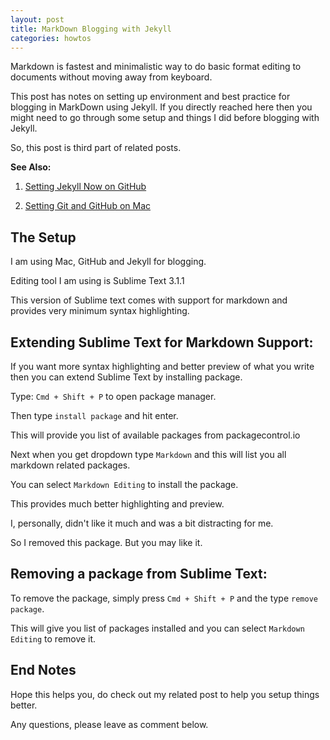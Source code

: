 ```yaml
---
layout: post
title: MarkDown Blogging with Jekyll
categories: howtos
---
```


Markdown is fastest and minimalistic way to do basic format editing to documents without moving away from keyboard.

This post has notes on setting up environment and best practice for blogging in MarkDown using Jekyll. If you directly reached here then you might need to go through some setup and things I did before blogging with Jekyll. 

So, this post is third part of related posts.

**See Also:**

1. [Setting Jekyll Now on GitHub](https://iyadavvaibhav.github.io)

2. [Setting Git and GitHub on Mac](https://iyadavvaibhav.github.io)


## The Setup
I am using Mac, GitHub and Jekyll for blogging.

Editing tool I am using is Sublime Text 3.1.1

This version of Sublime text comes with support for markdown and provides very minimum syntax highlighting.

## Extending Sublime Text for Markdown Support:
If you want more syntax highlighting and better preview of what you write then you can extend Sublime Text by installing  package.

Type: ``Cmd + Shift + P`` to open package manager.

Then type ``install package`` and hit enter.

This will provide you list of available packages from packagecontrol.io

Next when you get dropdown type ``Markdown`` and this will list you all markdown related packages.

You can select ``Markdown Editing`` to install the package. 

This provides much better highlighting and preview.

I, personally, didn't like it much and was a bit distracting for me.

So I removed this package. But you may like it.

## Removing a package from Sublime Text:
To remove the package, simply press ``Cmd + Shift + P`` and the type ``remove package``.

This will give you list of packages installed and you can select ``Markdown Editing`` to remove it.

## End Notes
Hope this helps you, do check out my related post to help you setup things better.

Any questions, please leave as comment below.